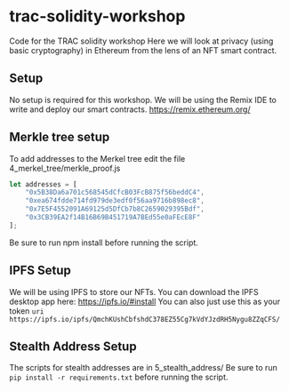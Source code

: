 # trac-solidity-workshop
Code for the TRAC solidity workshop
Here we will look at privacy (using basic cryptography) in Ethereum from the lens of an NFT smart contract.
## Setup
No setup is required for this workshop. We will be using the Remix IDE to write and deploy our smart contracts.
https://remix.ethereum.org/
## Merkle tree setup
To add addresses to the Merkel tree edit the file 4_merkel_tree/merkle_proof.js
```javascript
let addresses = [
    "0x5B38Da6a701c568545dCfcB03FcB875f56beddC4",
    "0xea674fdde714fd979de3edf0f56aa9716b898ec8",
    "0x7E5F4552091A69125d5DfCb7b8C2659029395Bdf",
    "0x3CB39EA2f14B16B69B451719A7BEd55e0aFEcE8F"
];
```
Be sure to run npm install before running the script.

## IPFS Setup
We will be using IPFS to store our NFTs. You can download the IPFS desktop app here: https://ipfs.io/#install
You can also just use this as your token `uri` `https://ipfs.io/ipfs/QmchKUshCbfshdC378EZ55Cg7kVdYJzdRH5Nygu8ZZqCFS/`
## Stealth Address Setup
The scripts for stealth addresses are in 5_stealth_address/
Be sure to run `pip install -r requirements.txt` before running the script.
